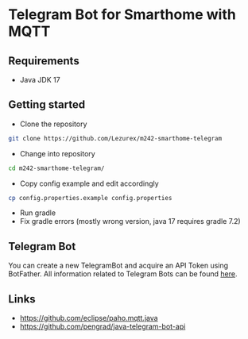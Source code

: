 # Telegram Bot for Smarthome with MQTT

## Requirements

- Java JDK 17

## Getting started

- Clone the repository

```bash
git clone https://github.com/Lezurex/m242-smarthome-telegram
```

- Change into repository

```bash
cd m242-smarthome-telegram/
```

- Copy config example and edit accordingly

```bash
cp config.properties.example config.properties
```

- Run gradle
- Fix gradle errors (mostly wrong version, java 17 requires gradle 7.2)

## Telegram Bot

You can create a new TelegramBot and acquire an API Token using BotFather. All information related to Telegram Bots can be found [here](https://core.telegram.org/bots#6-botfather).

## Links

- <https://github.com/eclipse/paho.mqtt.java>
- <https://github.com/pengrad/java-telegram-bot-api>
